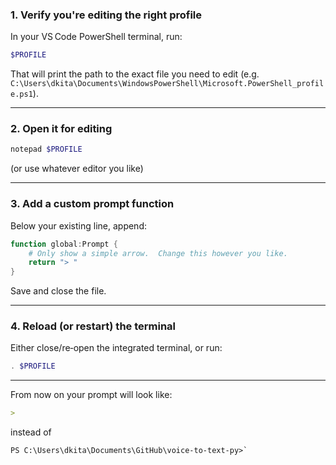 ### 1\. Verify you're editing the right profile

In your VS Code PowerShell terminal, run:

```powershell
$PROFILE
```

That will print the path to the exact file you need to edit (e.g. `C:\Users\dkita\Documents\WindowsPowerShell\Microsoft.PowerShell_profile.ps1`).

* * * *

### 2\. Open it for editing

```powershell
notepad $PROFILE
```

(or use whatever editor you like)

* * * *

### 3\. Add a custom prompt function

Below your existing line, append:

```powershell
function global:Prompt {
    # Only show a simple arrow.  Change this however you like.
    return "> "
}
```

Save and close the file.

* * * *

### 4\. Reload (or restart) the terminal

Either close/re‑open the integrated terminal, or run:

```powershell
. $PROFILE
```

* * * *

From now on your prompt will look like:

```markdown
>
```

instead of

```vbnet
PS C:\Users\dkita\Documents\GitHub\voice-to-text-py>`
```
